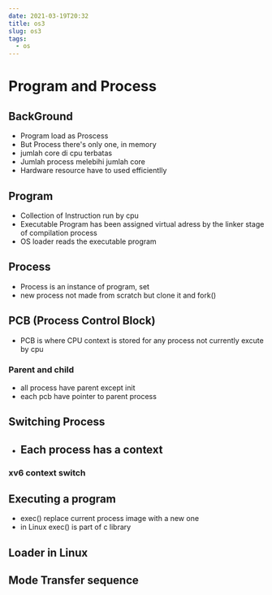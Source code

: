 ```yaml
---
date: 2021-03-19T20:32
title: os3
slug: os3
tags:
  - os
---
```


# Program and Process

## BackGround
- Program load as Proscess
- But Process there's only one, in memory
- jumlah core di cpu terbatas
- Jumlah process melebihi jumlah core
- Hardware resource have to used efficientlly

## Program
- Collection of Instruction run by cpu
- Executable Program has been assigned virtual adress by the linker stage of compilation
  process
- OS loader reads the executable program

## Process
- Process is an instance of program, set 
- new process not made from scratch but clone it and fork()

## PCB (Process Control Block)
- PCB is where CPU context is stored for any process not currently excute by cpu
### Parent and child
- all process have parent except init
- each pcb have pointer to parent process

## Switching Process
- Each process has a context
  - 

### xv6 context switch

## Executing a program
- exec() replace current process image with a new one
- in Linux exec() is part of c library

## Loader in Linux

## Mode Transfer sequence
